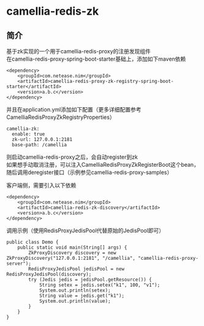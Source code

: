 
# camellia-redis-zk
## 简介  
基于zk实现的一个用于camellia-redis-proxy的注册发现组件  
在camellia-redis-proxy-spring-boot-starter基础上，添加如下maven依赖  
```
<dependency>
    <groupId>com.netease.nim</groupId>
    <artifactId>camellia-redis-proxy-zk-registry-spring-boot-starter</artifactId>
    <version>a.b.c</version>
</dependency>
```
并且在application.yml添加如下配置（更多详细配置参考CamelliaRedisProxyZkRegistryProperties）  
```
camellia-zk:
  enable: true
  zk-url: 127.0.0.1:2181
  base-path: /camellia
```
则启动camellia-redis-proxy之后，会自动register到zk  
如果想手动取消注册，可以注入CamelliaRedisProxyZkRegisterBoot这个bean，随后调用deregister接口（示例参见camellia-redis-proxy-samples）  

客户端侧，需要引入以下依赖   
```
<dependency>
    <groupId>com.netease.nim</groupId>
    <artifactId>camellia-redis-zk-discovery</artifactId>
    <version>a.b.c</version>
</dependency>
```

调用示例（使用RedisProxyJedisPool代替原始的JedisPool即可）  

```
public class Demo {
    public static void main(String[] args) {
        ZkProxyDiscovery discovery = new ZkProxyDiscovery("127.0.0.1:2181", "/camellia", "camellia-redis-proxy-server");
        RedisProxyJedisPool jedisPool = new RedisProxyJedisPool(discovery);
        try (Jedis jedis = jedisPool.getResource()) {
            String setex = jedis.setex("k1", 100, "v1");
            System.out.println(setex);
            String value = jedis.get("k1");
            System.out.println(value);
        }
    }
}
```

